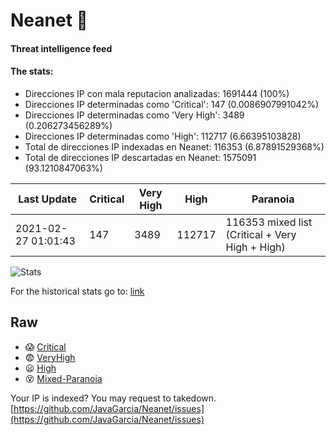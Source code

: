 # Neanet :hocho:
#### Threat intelligence feed
#### The stats:

- Direcciones IP con mala reputacion analizadas: 1691444 (100%)
- Direcciones IP determinadas como 'Critical':  147 (0.0086907991042%)
- Direcciones IP determinadas como 'Very High':  3489 (0.206273456289%)
- Direcciones IP determinadas como 'High':  112717 (6.66395103828)
- Total de direcciones IP indexadas en Neanet:  116353 (6.87891529368%)
- Total de direcciones IP descartadas en Neanet:  1575091 (93.1210847063%)

| Last Update | Critical | Very High | High | Paranoia |
| --- | --- | --- | --- | --- |
| 2021-02-27 01:01:43 | 147 | 3489 | 112717 | 116353 mixed list (Critical + Very High + High)|

![Stats](https://docs.google.com/spreadsheets/d/e/2PACX-1vSnaNMIXVabIpDJjufMlzH7poXnshF3mgd8Is1g9ytUEzVsP5my4Trn8f-xkoLLQ38xpL3HtmUexLo6/pubchart?oid=501124687&format=image)

For the historical stats go to: [link](/stats.csv)
## Raw
- :scream: [Critical](https://raw.githubusercontent.com/JavaGarcia/Neanet/master/blacklists/neanet_critical.txt)
- :fearful: [VeryHigh](https://raw.githubusercontent.com/JavaGarcia/Neanet/master/blacklists/neanet_veryHigh.txtt)
- :frowning: [High](https://raw.githubusercontent.com/JavaGarcia/Neanet/master/blacklists/neanet_high.txt)
- :dizzy_face: [Mixed-Paranoia](https://raw.githubusercontent.com/JavaGarcia/Neanet/master/blacklists/neanet_all.txt)


Your IP is indexed? You may request to takedown. [https://github.com/JavaGarcia/Neanet/issues](https://github.com/JavaGarcia/Neanet/issues)









































































































































































































































































































































































































































































































































































































































































































































































































































































































































































































































































































































































































































































































































































































































































































































































































































































































































































































































































































































































































































































































































































































































































































































































































































































































































































































































































































































































































































































































































































































































































































































































































































































































































































































































































































































































































































































































































































































































































































































































































































































































































































































































































































































































































































































































































































































































































